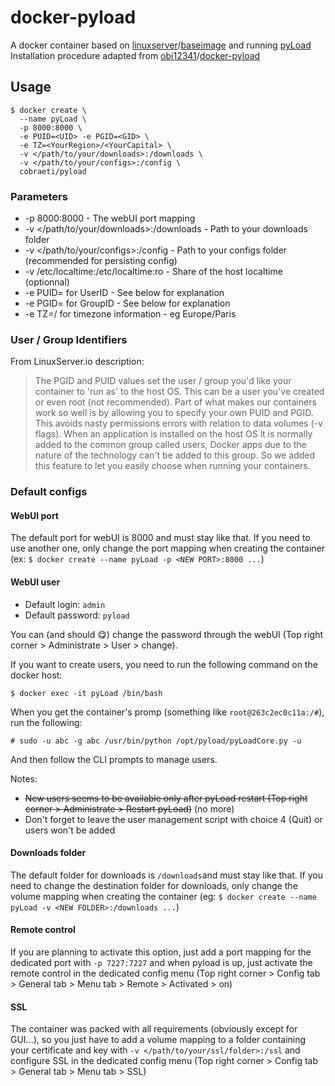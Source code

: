 # docker-pyload
A docker container based on [linuxserver](https://github.com/linuxserver "LinuxServer.io repositories")/[baseimage](https://github.com/linuxserver/docker-baseimage "docker-baseimage repository") and running [pyLoad](https://github.com/pyload/pyload "pyLoad repository")  
Installation procedure adapted from [obi12341](https://github.com/obi12341 "obi12341 repositories")/[docker-pyload](https://github.com/obi12341/docker-pyload "docker-pyload repository")

## Usage
```shell
$ docker create \
  --name pyLoad \
  -p 8000:8000 \
  -e PUID=<UID> -e PGID=<GID> \
  -e TZ=<YourRegion>/<YourCapital> \
  -v </path/to/your/downloads>:/downloads \
  -v </path/to/your/configs>:/config \
  cobraeti/pyload
```

### Parameters
 * -p 8000:8000 - The webUI port mapping
 * -v </path/to/your/downloads>:/downloads - Path to your downloads folder
 * -v </path/to/your/configs>:/config - Path to your configs folder (recommended for persisting config)
 * -v /etc/localtime:/etc/localtime:ro - Share of the host localtime (optionnal)
 * -e PUID=<UID> for UserID - See below for explanation
 * -e PGID=<GID> for GroupID - See below for explanation
 * -e TZ=<YourRegion>/<YourCapital> for timezone information - eg Europe/Paris

### User / Group Identifiers
From LinuxServer.io description:
> The PGID and PUID values set the user / group you'd like your container to 'run as' to the host OS. This can be a user you've created or even root (not recommended).
> Part of what makes our containers work so well is by allowing you to specify your own PUID and PGID. This avoids nasty permissions errors with relation to data volumes (-v flags). When an application is installed on the host OS it is normally added to the common group called users, Docker apps due to the nature of the technology can't be added to this group. So we added this feature to let you easily choose when running your containers.

### Default configs
#### WebUI port
The default port for webUI is 8000 and must stay like that. If you need to use another one, only change the port mapping when creating the container (ex: `$ docker create --name pyLoad -p <NEW PORT>:8000 ...`)

#### WebUI user
 * Default login: `admin`
 * Default password: `pyload`

You can (and should :yum:) change the password through the webUI (Top right corner > Administrate > User > change).

If you want to create users, you need to run the following command on the docker host:
```shellsession
$ docker exec -it pyLoad /bin/bash
```
When you get the container's promp (something like `root@263c2ec0c11a:/#`), run the following:
```shellsession
# sudo -u abc -g abc /usr/bin/python /opt/pyload/pyLoadCore.py -u
```
And then follow the CLI prompts to manage users.

Notes:
 * ~~New users seems to be available only after pyLoad restart (Top right corner > Administrate > Restart pyLoad)~~ (no more)
 * Don't forget to leave the user management script with choice 4 (Quit) or users won't be added

#### Downloads folder
The default folder for downloads is `/downloads`and must stay like that. If you need to change the destination folder for downloads, only change the volume mapping when creating the container (eg: `$ docker create --name pyLoad -v <NEW FOLDER>:/downloads ...`)

#### Remote control
If you are planning to activate this option, just add a port mapping for the dedicated port with `-p 7227:7227` and when pyload is up, just activate the remote control in the dedicated config menu (Top right corner > Config tab > General tab > Menu tab > Remote > Activated > on)

#### SSL
The container was packed with all requirements (obviously except for GUI...), so you just have to add a volume mapping to a folder containing your certificate and key with `-v </path/to/your/ssl/folder>:/ssl` and configure SSL in the dedicated config menu (Top right corner > Config tab > General tab > Menu tab > SSL)
